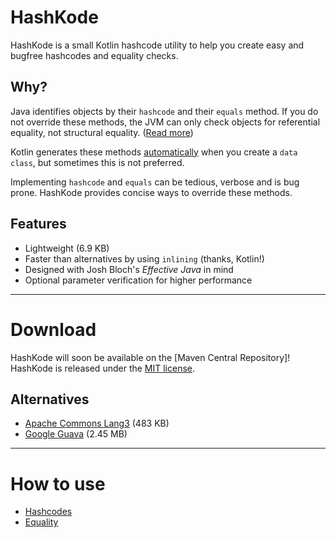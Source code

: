 # HashKode
HashKode is a small Kotlin hashcode utility to help you create easy and bugfree hashcodes and equality checks.

## Why?
Java identifies objects by their `hashcode` and their `equals` method. If you do not override these methods, the JVM can only check objects for referential equality, not structural equality. ([Read more](https://kotlinlang.org/docs/reference/equality.html#equality))

Kotlin generates these methods [automatically](https://kotlinlang.org/docs/reference/data-classes.html#data-classes) when you create a `data class`, but sometimes this is not preferred.

Implementing `hashcode` and `equals` can be tedious, verbose and is bug prone. HashKode provides concise ways to override these methods.

## Features
- Lightweight (6.9 KB)
- Faster than alternatives by using `inlining` (thanks, Kotlin!)
- Designed with Josh Bloch's *Effective Java* in mind
- Optional parameter verification for higher performance

---
  
# Download
HashKode will soon be available on the [Maven Central Repository]!
HashKode is released under the [MIT license](LICENSE.md).

## Alternatives
- [Apache Commons Lang3](https://commons.apache.org/proper/commons-lang/apidocs/org/apache/commons/lang3/builder/HashCodeBuilder.html) (483 KB)
- [Google Guava](https://github.com/google/guava/wiki/CommonObjectUtilitiesExplained) (2.45 MB)

---

# How to use
- [Hashcodes](#hashcodes)
- [Equality](#equality)
